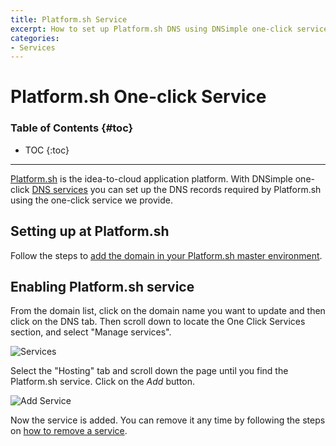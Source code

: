 ```yaml
---
title: Platform.sh Service
excerpt: How to set up Platform.sh DNS using DNSimple one-click service.
categories:
- Services
---
```


# Platform.sh One-click Service

### Table of Contents {#toc}

* TOC
{:toc}

---

[Platform.sh](https://platform.sh/) is the idea-to-cloud application platform. With DNSimple one-click [DNS services](/categories/services/) you can set up the DNS records required by Platform.sh using the one-click service we provide.


## Setting up at Platform.sh

Follow the steps to [add the domain in your Platform.sh master environment](https://docs.platform.sh/gettingstarted/next-steps/going-live/set-domain.html).


## Enabling Platform.sh service

From the domain list, click on the domain name you want to update and then click on the DNS tab. Then scroll down to locate the One Click Services section, and select "Manage services".

![Services](/files/services-dns-page-add.png)

Select the "Hosting" tab and scroll down the page until you find the Platform.sh service. Click on the *Add* button.

![Add Service](/files/services-platformsh.png)

Now the service is added. You can remove it any time by following the steps on [how to remove a service](/articles/services/#removing-services).
